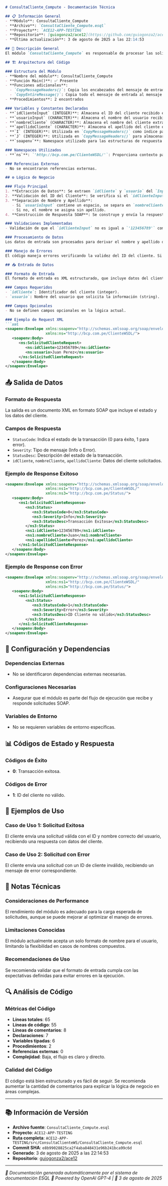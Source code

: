 ```markdown
# ConsultaCliente_Compute - Documentación Técnica

## 📋 Información General
- **Módulo**: ConsultaCliente_Compute
- **Archivo**: `ConsultaCliente_Compute.esql`
- **Proyecto**: `ACE12-APP-TESTING`
- **Repositorio**: [guiogonza2/ace12](https://github.com/guiogonza2/ace12)
- **Última actualización**: 3 de agosto de 2025 a las 22:14:53

## 🎯 Descripción General
El módulo `ConsultaCliente_Compute` es responsable de procesar las solicitudes de información del cliente enviadas a través de un servicio web. Su objetivo principal es recibir un identificador de cliente junto con el nombre del usuario, validar que el ID sea correcto y, si es así, descomponer el nombre del usuario en sus componentes (nombre y apellido). En función de esta información, el módulo genera una respuesta en formato SOAP que incluye el estado de la transacción y los datos del cliente.

## 🏗️ Arquitectura del Código

### Estructura del Módulo
- **Nombre del módulo**: ConsultaCliente_Compute
- **Función Main()**: ✅ Presente
- **Funciones adicionales**:
  - `CopyMessageHeaders()`: Copia los encabezados del mensaje de entrada al mensaje de salida.
  - `CopyEntireMessage()`: Copia todo el mensaje de entrada al mensaje de salida.
- **Procedimientos**: 2 encontrados

### Variables y Constantes Declaradas
- **`idClienteInput` (INTEGER)**: Almacena el ID del cliente recibido en la solicitud.
- **`usuarioInput` (CHARACTER)**: Almacena el nombre del usuario recibido en la solicitud.
- **`nombreCliente` (CHARACTER)**: Almacena el nombre del cliente extraído del campo `usuarioInput`.
- **`apellidoCliente` (CHARACTER)**: Almacena el apellido del cliente extraído del campo `usuarioInput`.
- **`I` (INTEGER)**: Utilizada en `CopyMessageHeaders()` como índice para iterar sobre los encabezados.
- **`J` (INTEGER)**: Utilizada en `CopyMessageHeaders()` para almacenar el número de encabezados en `InputRoot`.
- **`soapenv`**: Namespace utilizado para las estructuras de respuesta SOAP.

### Namespaces Utilizados
- **`ns`**: `'http://bcp.com.pe/ClienteWSDL/'`: Proporciona contexto para los elementos XML asociados a la solicitud del cliente.

### Referencias Externas
- No se encontraron referencias externas.

## ⚙️ Lógica de Negocio

### Flujo Principal
1. **Extracción de Datos**: Se extraen `idCliente` y `usuario` del `InputRoot`.
2. **Validación del ID del Cliente**: Se verifica si el `idClienteInput` es válido. Si no lo es, se prepara una respuesta de error.
3. **Separación de Nombre y Apellido**:
   - Si `usuarioInput` contiene un espacio, se separa en `nombreCliente` y `apellidoCliente`.
   - Si no, el nombre se asigna sin apellido.
4. **Construcción de Respuesta SOAP**: Se construye y envía la respuesta SOAP, incluyendo el estado de la transacción y los datos del cliente.

### Validaciones Implementadas
- Validación de que el `idClienteInput` no es igual a `'123456789'` como un ejemplo de ID válido.

### Procesamiento de Datos
Los datos de entrada son procesados para derivar el nombre y apellido del usuario, y se construye un mensaje de salida que responde a la solicitud original.

### Manejo de Errores
El código maneja errores verificando la validez del ID del cliente. Si el ID no es válido, se genera un mensaje de error en el cuerpo de la respuesta SOAP.

## 📥 Entrada de Datos

### Formato de Entrada
El formato de entrada es XML estructurado, que incluye datos del cliente en una solicitud SOAP.

### Campos Requeridos
- `idCliente`: Identificador del cliente (integer).
- `usuario`: Nombre del usuario que solicita la información (string).

### Campos Opcionales
- No se definen campos opcionales en la lógica actual.

### Ejemplo de Request XML
```xml
<soapenv:Envelope xmlns:soapenv="http://schemas.xmlsoap.org/soap/envelope/"
                  xmlns:ns="http://bcp.com.pe/ClienteWSDL/">
   <soapenv:Body>
      <ns:SolicitudClienteRequest>
         <ns:idCliente>123456789</ns:idCliente>
         <ns:usuario>Juan Perez</ns:usuario>
      </ns:SolicitudClienteRequest>
   </soapenv:Body>
</soapenv:Envelope>
```

## 📤 Salida de Datos

### Formato de Respuesta
La salida es un documento XML en formato SOAP que incluye el estado y los datos del cliente.

### Campos de Respuesta
- `StatusCode`: Indica el estado de la transacción (0 para éxito, 1 para error).
- `Severity`: Tipo de mensaje (Info o Error).
- `StatusDesc`: Descripción del estado de la transacción.
- `idCliente`, `nombreCliente`, `apellidoCliente`: Datos del cliente solicitados.

### Ejemplo de Response Exitoso
```xml
<soapenv:Envelope xmlns:soapenv="http://schemas.xmlsoap.org/soap/envelope/"
                  xmlns:ns1="http://bcp.com.pe/ClienteWSDL/"
                  xmlns:ns3="http://bcp.com.pe/Status/">
   <soapenv:Body>
      <ns1:SolicitudClienteResponse>
         <ns3:Status>
            <ns3:StatusCode>0</ns3:StatusCode>
            <ns3:Severity>Info</ns3:Severity>
            <ns3:StatusDesc>Transacción Exitosa</ns3:StatusDesc>
         </ns3:Status>
         <ns1:idCliente>123456789</ns1:idCliente>
         <ns1:nombreCliente>Juan</ns1:nombreCliente>
         <ns1:apellidoCliente>Perez</ns1:apellidoCliente>
      </ns1:SolicitudClienteResponse>
   </soapenv:Body>
</soapenv:Envelope>
```

### Ejemplo de Response con Error
```xml
<soapenv:Envelope xmlns:soapenv="http://schemas.xmlsoap.org/soap/envelope/"
                  xmlns:ns1="http://bcp.com.pe/ClienteWSDL/"
                  xmlns:ns3="http://bcp.com.pe/Status/">
   <soapenv:Body>
      <ns1:SolicitudClienteResponse>
         <ns3:Status>
            <ns3:StatusCode>1</ns3:StatusCode>
            <ns3:Severity>Error</ns3:Severity>
            <ns3:StatusDesc>ID Cliente no válido</ns3:StatusDesc>
         </ns3:Status>
      </ns1:SolicitudClienteResponse>
   </soapenv:Body>
</soapenv:Envelope>
```

## 🔧 Configuración y Dependencias

### Dependencias Externas
- No se identificaron dependencias externas necesarias.

### Configuraciones Necesarias
- Asegurar que el módulo es parte del flujo de ejecución que recibe y responde solicitudes SOAP.

### Variables de Entorno
- No se requieren variables de entorno específicas.

## 📊 Códigos de Estado y Respuesta

### Códigos de Éxito
- **0**: Transacción exitosa.

### Códigos de Error
- **1**: ID del cliente no válido.

## 🚀 Ejemplos de Uso

### Caso de Uso 1: Solicitud Exitosa
El cliente envía una solicitud válida con el ID y nombre correcto del usuario, recibiendo una respuesta con datos del cliente.

### Caso de Uso 2: Solicitud con Error
El cliente envía una solicitud con un ID de cliente inválido, recibiendo un mensaje de error correspondiente.

## 📝 Notas Técnicas

### Consideraciones de Performance
El rendimiento del módulo es adecuado para la carga esperada de solicitudes, aunque se puede mejorar al optimizar el manejo de errores.

### Limitaciones Conocidas
El módulo actualmente acepta un solo formato de nombre para el usuario, limitando la flexibilidad en casos de nombres compuestos.

### Recomendaciones de Uso
Se recomienda validar que el formato de entrada cumpla con las expectativas definidas para evitar errores en la ejecución.

## 🔍 Análisis de Código

### Métricas del Código
- **Líneas totales**: 65
- **Líneas de código**: 55
- **Líneas de comentarios**: 8
- **Declaraciones**: 7
- **Variables tipadas**: 6
- **Procedimientos**: 2
- **Referencias externas**: 0
- **Complejidad**: Baja, el flujo es claro y directo.

### Calidad del Código
El código está bien estructurado y es fácil de seguir. Se recomienda aumentar la cantidad de comentarios para explicar la lógica de negocio en áreas complejas.

---

## 📚 Información de Versión
- **Archivo fuente**: `ConsultaCliente_Compute.esql`
- **Proyecto**: `ACE12-APP-TESTING`
- **Ruta completa**: `ACE12-APP-TESTING/src/ConsultaClienteWS/ConsultaCliente_Compute.esql`
- **Commit SHA**: `e8b99028825ca2f4aba848431e96b241bca99c6d`
- **Generado**: 3 de agosto de 2025 a las 22:14:53
- **Repositorio**: [guiogonza2/ace12](https://github.com/guiogonza2/ace12)

---
*📖 Documentación generada automáticamente por el sistema de documentación ESQL*
*🤖 Powered by OpenAI GPT-4 | 📅 3 de agosto de 2025*
```